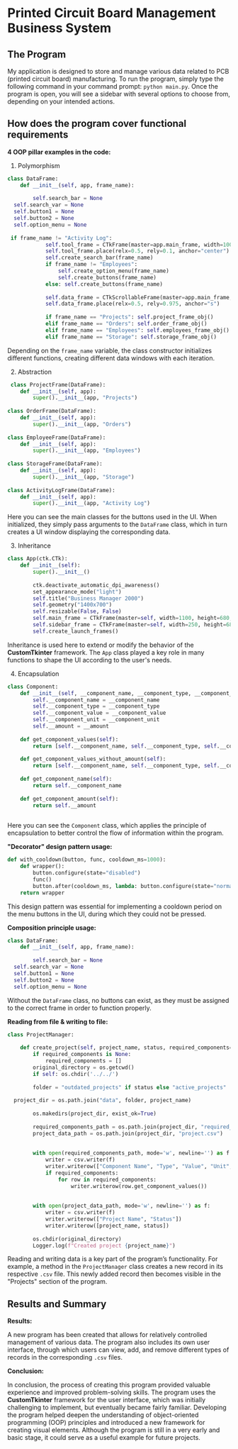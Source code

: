 # Printed Circuit Board Management Business System

## The Program

My application is designed to store and manage various data related to PCB (printed circuit board) manufacturing. To run the program, simply type the following command in your command prompt: `python main.py`. Once the program is open, you will see a sidebar with several options to choose from, depending on your intended actions.

## How does the program cover functional requirements

**4 OOP pillar examples in the code:**

 1. Polymorphism
```python
class DataFrame:  
    def __init__(self, app, frame_name):  
  
        self.search_bar = None  
  self.search_var = None  
  self.button1 = None  
  self.button2 = None  
  self.option_menu = None  
  
 if frame_name != "Activity Log":  
            self.tool_frame = CTkFrame(master=app.main_frame, width=1000, height=100, fg_color=WHITE_COLOR,border_color=GREEN_COLOR,border_width=5)  
            self.tool_frame.place(relx=0.5, rely=0.1, anchor="center")  
            self.create_search_bar(frame_name)  
            if frame_name != "Employees":  
                self.create_option_menu(frame_name)  
                self.create_buttons(frame_name)  
            else: self.create_buttons(frame_name)  
  
            self.data_frame = CTkScrollableFrame(master=app.main_frame, width=975, height=500, fg_color=WHITE_COLOR,border_color=GREEN_COLOR, border_width=5, scrollbar_fg_color="transparent",scrollbar_button_color=HOVER_GREEN, scrollbar_button_hover_color=DARK_GREEN_COLOR)  
            self.data_frame.place(relx=0.5, rely=0.975, anchor="s")  
  
            if frame_name == "Projects": self.project_frame_obj()  
            elif frame_name == "Orders": self.order_frame_obj()  
            elif frame_name == "Employees": self.employees_frame_obj()  
            elif frame_name == "Storage": self.storage_frame_obj()
```
Depending on the `frame_name` variable, the class constructor initializes different functions, creating different data windows with each iteration.

 2. Abstraction
```python
 class ProjectFrame(DataFrame):  
    def __init__(self, app):  
        super().__init__(app, "Projects")  
  
class OrderFrame(DataFrame):  
    def __init__(self, app):  
        super().__init__(app, "Orders")  
  
class EmployeeFrame(DataFrame):  
    def __init__(self, app):  
        super().__init__(app, "Employees")  
  
class StorageFrame(DataFrame):  
    def __init__(self, app):  
        super().__init__(app, "Storage")  
  
class ActivityLogFrame(DataFrame):  
    def __init__(self, app):  
        super().__init__(app, "Activity Log")
```
Here you can see the main classes for the buttons used in the UI. When initialized, they simply pass arguments to the `DataFrame` class, which in turn creates a UI window displaying the corresponding data.

 3. Inheritance
```python
class App(ctk.CTk):  
    def __init__(self):  
        super().__init__()  
  
        ctk.deactivate_automatic_dpi_awareness()  
        set_appearance_mode("light")  
        self.title("Business Manager 2000")  
        self.geometry("1400x700")  
        self.resizable(False, False)  
        self.main_frame = CTkFrame(master=self, width=1100, height=680, fg_color=WHITE_COLOR)  
        self.sidebar_frame = CTkFrame(master=self, width=250, height=680, fg_color=GREEN_COLOR)  
        self.create_launch_frames()
```
Inheritance is used here to extend or modify the behavior of the **CustomTkinter** framework. The `App` class played a key role in many functions to shape the UI according to the user's needs.

 4. Encapsulation
```python
class Component:  
    def __init__(self, __component_name, __component_type, __component_value, __component_unit, __amount):  
        self.__component_name = __component_name  
        self.__component_type = __component_type  
        self.__component_value = __component_value  
        self.__component_unit = __component_unit  
        self.__amount = __amount  
  
    def get_component_values(self):  
        return [self.__component_name, self.__component_type, self.__component_value, self.__component_unit, self.__amount]  
  
    def get_component_values_without_amount(self):  
        return [self.__component_name, self.__component_type, self.__component_value, self.__component_unit]  
  
    def get_component_name(self):  
        return self.__component_name  
  
    def get_component_amount(self):  
        return self.__amount
        
```
Here you can see the `Component` class, which applies the principle of encapsulation to better control the flow of information within the program.

**"Decorator" design pattern usage:**
```python
def with_cooldown(button, func, cooldown_ms=1000):  
    def wrapper():  
        button.configure(state="disabled")  
        func()  
        button.after(cooldown_ms, lambda: button.configure(state="normal"))  
    return wrapper
```
This design pattern was essential for implementing a cooldown period on the menu buttons in the UI, during which they could not be pressed.

**Composition principle usage:**
```python
class DataFrame:  
    def __init__(self, app, frame_name):  
  
        self.search_bar = None  
  self.search_var = None  
  self.button1 = None  
  self.button2 = None  
  self.option_menu = None  
```
Without the `DataFrame` class, no buttons can exist, as they must be assigned to the correct frame in order to function properly.

**Reading from file & writing to file:**
```python
class ProjectManager:  
  
    def create_project(self, project_name, status, required_components=None):  
        if required_components is None:  
            required_components = []  
        original_directory = os.getcwd()  
        if self: os.chdir('../../')  
  
        folder = "outdated_projects" if status else "active_projects"  
  
  project_dir = os.path.join("data", folder, project_name)  
  
        os.makedirs(project_dir, exist_ok=True)  
  
        required_components_path = os.path.join(project_dir, "required_components.csv")  
        project_data_path = os.path.join(project_dir, "project.csv")  
  
  
        with open(required_components_path, mode='w', newline='') as f:  
            writer = csv.writer(f)  
            writer.writerow(["Component Name", "Type", "Value", "Unit", "Amount"])  
            if required_components:  
                for row in required_components:  
                    writer.writerow(row.get_component_values())  
  
  
        with open(project_data_path, mode='w', newline='') as f:  
            writer = csv.writer(f)  
            writer.writerow(["Project Name", "Status"])  
            writer.writerow([project_name, status])  
  
        os.chdir(original_directory)  
        Logger.log(f"Created project {project_name}")
```
Reading and writing data is a key part of the program’s functionality. For example, a method in the `ProjectManager` class creates a new record in its respective `.csv` file. This newly added record then becomes visible in the "Projects" section of the program.

## Results and Summary
**Results:**

A new program has been created that allows for relatively controlled management of various data. The program also includes its own user interface, through which users can view, add, and remove different types of records in the corresponding `.csv` files.

**Conclusion:**

In conclusion, the process of creating this program provided valuable experience and improved problem-solving skills. The program uses the **CustomTkinter** framework for the user interface, which was initially challenging to implement, but eventually became fairly familiar. Developing the program helped deepen the understanding of object-oriented programming (OOP) principles and introduced a new framework for creating visual elements. Although the program is still in a very early and basic stage, it could serve as a useful example for future projects.
